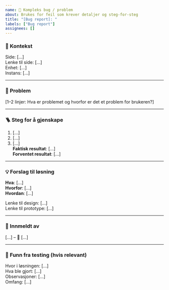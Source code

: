 ```yaml
---
name: 🐛 Kompleks bug / problem
about: Brukes for feil som krever detaljer og steg-for-steg
title: "[Bug report]: "
labels: ["Bug report"]
assignees: []
---
```


### 📍 Kontekst
Side: [...]  
Lenke til side: [...]  
Enhet: [...]  
Instans: [...]  

---

### 📝 Problem
[1–2 linjer: Hva er problemet og hvorfor er det et problem for brukeren?]  

---

### 🪜 Steg for å gjenskape
1. [...]  
2. [...]  
3. [...]  
**Faktisk resultat**: [...]  
**Forventet resultat**: [...]  

---

### 💡 Forslag til løsning
**Hva**: [...]  
**Hvorfor**: [...]  
**Hvordan**: [...]  

Lenke til design: [...]  
Lenke til prototype: [...]  

---

### 👤 Innmeldt av
[...] – 📅 [...]

---

### 🔎 Funn fra testing (hvis relevant)
Hvor i løsningen: [...]  
Hva ble gjort: [...]  
Observasjoner: [...]  
Omfang: [...]  
